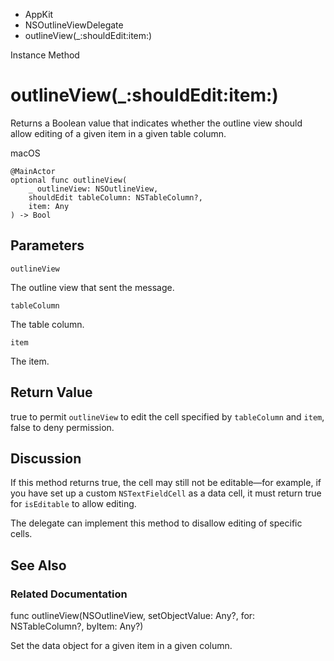

- AppKit
- NSOutlineViewDelegate
-  outlineView(\_:shouldEdit:item:) 

Instance Method

# outlineView(\_:shouldEdit:item:)

Returns a Boolean value that indicates whether the outline view should allow editing of a given item in a given table column.

macOS

``` source
@MainActor
optional func outlineView(
    _ outlineView: NSOutlineView,
    shouldEdit tableColumn: NSTableColumn?,
    item: Any
) -> Bool
```

## Parameters 

`outlineView`  

The outline view that sent the message.

`tableColumn`  

The table column.

`item`  

The item.

## Return Value

true to permit `outlineView` to edit the cell specified by `tableColumn` and `item`, false to deny permission.

## Discussion

If this method returns true, the cell may still not be editable—for example, if you have set up a custom `NSTextFieldCell` as a data cell, it must return true for `isEditable` to allow editing.

The delegate can implement this method to disallow editing of specific cells.

## See Also

### Related Documentation

func outlineView(NSOutlineView, setObjectValue: Any?, for: NSTableColumn?, byItem: Any?)

Set the data object for a given item in a given column.

